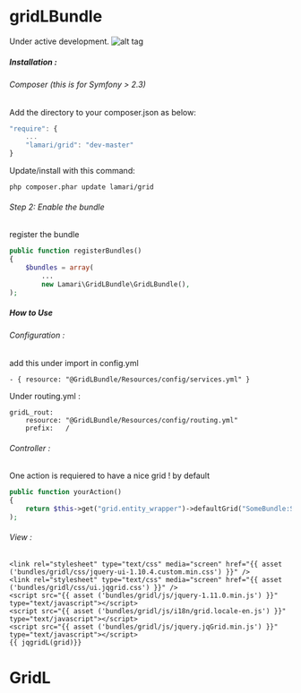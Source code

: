 gridLBundle
=======
Under  active development.
![alt tag](https://insight.symfony.com/projects/fe9fa2c2-6058-43a1-b00d-8e7d637f3933/mini.svg)
##### Installation :
###### Composer (this is for Symfony > 2.3)

Add the directory to your composer.json as below:

```js
"require": {
    ...
    "lamari/grid": "dev-master"
}
```

Update/install with this command:

```
php composer.phar update lamari/grid
```
###### Step 2:  Enable the bundle

register the bundle

```php
public function registerBundles()
{
    $bundles = array(
        ...
        new Lamari\GridLBundle\GridLBundle(),
);
```
##### How to Use
###### Configuration :
add this under import in config.yml
```
- { resource: "@GridLBundle/Resources/config/services.yml" }
```
Under routing.yml :
```
gridL_rout:
    resource: "@GridLBundle/Resources/config/routing.yml"
    prefix:   /
```
###### Controller :
One action is requiered to have a nice grid !
by default
```php
public function yourAction()
{
    return $this->get("grid.entity_wrapper")->defaultGrid("SomeBundle:SomeEntity","SomeBundle:someView:EntityView.html.twig");
);
```
###### View :
```twig
<link rel="stylesheet" type="text/css" media="screen" href="{{ asset ('bundles/gridl/css/jquery-ui-1.10.4.custom.min.css') }}" />
<link rel="stylesheet" type="text/css" media="screen" href="{{ asset ('bundles/gridl/css/ui.jqgrid.css') }}" />
<script src="{{ asset ('bundles/gridl/js/jquery-1.11.0.min.js') }}" type="text/javascript"></script>
<script src="{{ asset ('bundles/gridl/js/i18n/grid.locale-en.js') }}" type="text/javascript"></script>
<script src="{{ asset ('bundles/gridl/js/jquery.jqGrid.min.js') }}" type="text/javascript"></script>
{{ jqgridL(grid)}}
```
GridL
=====
